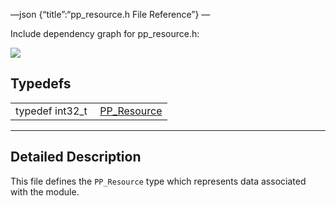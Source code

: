 —json {“title”:“pp\_resource.h File Reference”} —

Include dependency graph for pp\_resource.h:

![](/docs/native-client/pepper_beta/c/pp__resource_8h__incl.png)

Typedefs
--------

<table><tbody><tr class="odd"><td style="text-align: right;">typedef int32_t </td><td><a href="/docs/native-client/pepper_beta/c/group___typedefs#gafdc3895ee80f4750d0d95ae1b677e9b7" class="el">PP_Resource</a></td></tr></tbody></table>

------------------------------------------------------------------------

<span id="details" class="anchor" style="margin: 0;"></span>

Detailed Description
--------------------

This file defines the `PP_Resource` type which represents data associated with the module.
